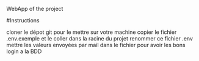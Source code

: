 WebApp of the project

#Instructions

cloner le dépot git pour le mettre sur votre machine
copier le fichier .env.exemple et le coller dans la racine du projet
renommer ce fichier .env
mettre les valeurs envoyées par mail dans le fichier pour avoir les bons login a la BDD


